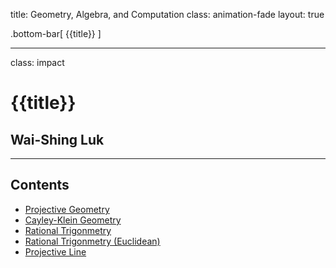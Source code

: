 title: Geometry, Algebra, and Computation
class: animation-fade
layout: true

<!-- This slide will serve as the base layout for all your slides -->
.bottom-bar[
  {{title}}
]

---

class: impact

# {{title}}
## Wai-Shing Luk

---

## Contents

- [Projective Geometry](01proj_geom-remark.html)
- [Cayley-Klein Geometry](02ck_geom-remark.html)
- [Rational Trigonmetry](03RT-remark.html)
- [Rational Trigonmetry (Euclidean)](04RT_2-reamark.html)
- [Projective Line](01proj_line-remark.html)
